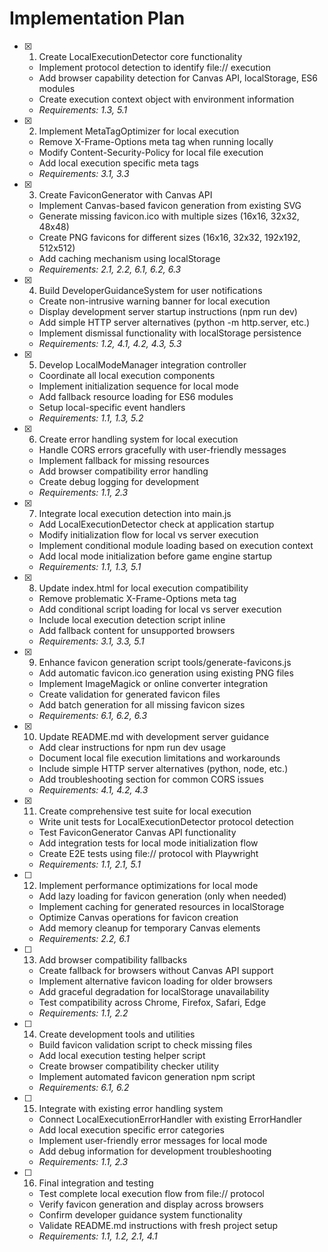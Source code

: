 # Implementation Plan

- [x] 1. Create LocalExecutionDetector core functionality
  - Implement protocol detection to identify file:// execution
  - Add browser capability detection for Canvas API, localStorage, ES6 modules
  - Create execution context object with environment information
  - _Requirements: 1.3, 5.1_

- [x] 2. Implement MetaTagOptimizer for local execution
  - Remove X-Frame-Options meta tag when running locally
  - Modify Content-Security-Policy for local file execution
  - Add local execution specific meta tags
  - _Requirements: 3.1, 3.3_

- [x] 3. Create FaviconGenerator with Canvas API
  - Implement Canvas-based favicon generation from existing SVG
  - Generate missing favicon.ico with multiple sizes (16x16, 32x32, 48x48)
  - Create PNG favicons for different sizes (16x16, 32x32, 192x192, 512x512)
  - Add caching mechanism using localStorage
  - _Requirements: 2.1, 2.2, 6.1, 6.2, 6.3_

- [x] 4. Build DeveloperGuidanceSystem for user notifications
  - Create non-intrusive warning banner for local execution
  - Display development server startup instructions (npm run dev)
  - Add simple HTTP server alternatives (python -m http.server, etc.)
  - Implement dismissal functionality with localStorage persistence
  - _Requirements: 1.2, 4.1, 4.2, 4.3, 5.3_

- [x] 5. Develop LocalModeManager integration controller
  - Coordinate all local execution components
  - Implement initialization sequence for local mode
  - Add fallback resource loading for ES6 modules
  - Setup local-specific event handlers
  - _Requirements: 1.1, 1.3, 5.2_

- [x] 6. Create error handling system for local execution
  - Handle CORS errors gracefully with user-friendly messages
  - Implement fallback for missing resources
  - Add browser compatibility error handling
  - Create debug logging for development
  - _Requirements: 1.1, 2.3_

- [x] 7. Integrate local execution detection into main.js
  - Add LocalExecutionDetector check at application startup
  - Modify initialization flow for local vs server execution
  - Implement conditional module loading based on execution context
  - Add local mode initialization before game engine startup
  - _Requirements: 1.1, 1.3, 5.1_

- [x] 8. Update index.html for local execution compatibility
  - Remove problematic X-Frame-Options meta tag
  - Add conditional script loading for local vs server execution
  - Include local execution detection script inline
  - Add fallback content for unsupported browsers
  - _Requirements: 3.1, 3.3, 5.1_

- [x] 9. Enhance favicon generation script tools/generate-favicons.js
  - Add automatic favicon.ico generation using existing PNG files
  - Implement ImageMagick or online converter integration
  - Create validation for generated favicon files
  - Add batch generation for all missing favicon sizes
  - _Requirements: 6.1, 6.2, 6.3_

- [x] 10. Update README.md with development server guidance
  - Add clear instructions for npm run dev usage
  - Document local file execution limitations and workarounds
  - Include simple HTTP server alternatives (python, node, etc.)
  - Add troubleshooting section for common CORS issues
  - _Requirements: 4.1, 4.2, 4.3_

- [x] 11. Create comprehensive test suite for local execution
  - Write unit tests for LocalExecutionDetector protocol detection
  - Test FaviconGenerator Canvas API functionality
  - Add integration tests for local mode initialization flow
  - Create E2E tests using file:// protocol with Playwright
  - _Requirements: 1.1, 2.1, 5.1_

- [ ] 12. Implement performance optimizations for local mode
  - Add lazy loading for favicon generation (only when needed)
  - Implement caching for generated resources in localStorage
  - Optimize Canvas operations for favicon creation
  - Add memory cleanup for temporary Canvas elements
  - _Requirements: 2.2, 6.1_

- [ ] 13. Add browser compatibility fallbacks
  - Create fallback for browsers without Canvas API support
  - Implement alternative favicon loading for older browsers
  - Add graceful degradation for localStorage unavailability
  - Test compatibility across Chrome, Firefox, Safari, Edge
  - _Requirements: 1.1, 2.2_

- [ ] 14. Create development tools and utilities
  - Build favicon validation script to check missing files
  - Add local execution testing helper script
  - Create browser compatibility checker utility
  - Implement automated favicon generation npm script
  - _Requirements: 6.1, 6.2_

- [ ] 15. Integrate with existing error handling system
  - Connect LocalExecutionErrorHandler with existing ErrorHandler
  - Add local execution specific error categories
  - Implement user-friendly error messages for local mode
  - Add debug information for development troubleshooting
  - _Requirements: 1.1, 2.3_

- [ ] 16. Final integration and testing
  - Test complete local execution flow from file:// protocol
  - Verify favicon generation and display across browsers
  - Confirm developer guidance system functionality
  - Validate README.md instructions with fresh project setup
  - _Requirements: 1.1, 1.2, 2.1, 4.1_